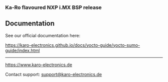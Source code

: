 ### Ka-Ro flavoured NXP i.MX BSP release ###

## Documentation ##

See our official documentation here:

https://karo-electronics.github.io/docs/yocto-guide/yocto-sumo-guide/index.html


---
https://www.karo-electronics.de

Contact support: support@karo-electronics.de
